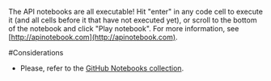 The API notebooks are all executable! Hit "enter" in any code cell to execute it (and all cells before it that have not executed yet), or scroll to the bottom of the notebook and click "Play notebook". For more information, see [http://apinotebook.com](http://apinotebook.com).

#Considerations

- Please, refer to the [GitHub Notebooks collection](https://anypoint.mulesoft.com/apiplatform/popular/#/portals/apis/7782/versions/7918/pages/6518).